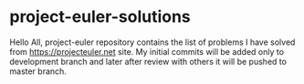 # project-euler-solutions
Hello All,  project-euler repository contains the list of problems I have solved from https://projecteuler.net site.  My initial commits will be added only to development branch and later after review with others it will be pushed to master branch.
